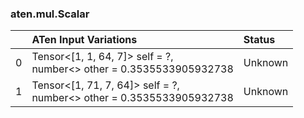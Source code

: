 ### aten.mul.Scalar
|    | ATen Input Variations                                                   | Status   |
|---:|:------------------------------------------------------------------------|:---------|
|  0 | Tensor<[1, 1, 64, 7]> self = ?,<br>number<> other = 0.3535533905932738  | Unknown  |
|  1 | Tensor<[1, 71, 7, 64]> self = ?,<br>number<> other = 0.3535533905932738 | Unknown  |

